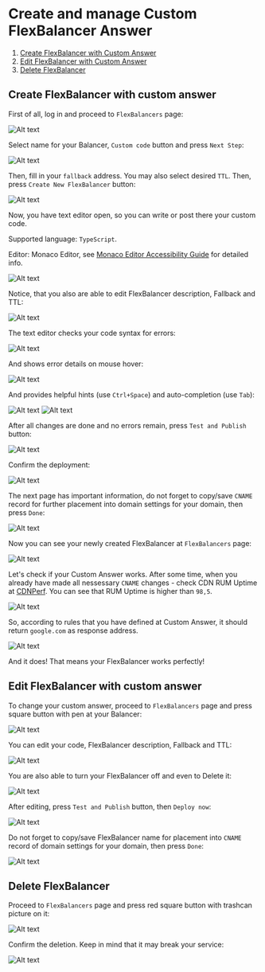# Create and manage Custom FlexBalancer Answer
1. [Create FlexBalancer with Custom Answer](#create-flexbalancer-with-custom-answer)
2. [Edit FlexBalancer with Custom Answer](#edit-flexbalancer-with-custom-answer)
3. [Delete FlexBalancer](#delete-flexbalancer)

## Create FlexBalancer with custom answer

First of all, log in and proceed to `FlexBalancers` page:

![Alt text](img/create_page_1.png?raw=true "Create Step 1")

Select name for your Balancer, `Custom code` button and press `Next Step`:

![Alt text](img/create_page_2.png?raw=true "Create Step 2")

Then, fill in your `fallback` address. You may also select desired `TTL`. Then, press `Create New FlexBalancer` button: 

![Alt text](img/create_page_3.png?raw=true "Create Step 3")

Now, you have text editor open, so you can write or post there your custom code.

Supported language: `TypeScript`.

Editor: Monaco Editor, see [Monaco Editor Accessibility Guide](https://github.com/microsoft/monaco-editor/wiki/Monaco-Editor-Accessibility-Guide) for detailed info. 

![Alt text](img/create_page_4.png?raw=true "Create Step 4")

Notice, that you also are able to edit FlexBalancer description, Fallback and TTL:

![Alt text](img/create_page_5.png?raw=true "Create Step 5")

The text editor checks your code syntax for errors:

![Alt text](img/create_page_5_1.png?raw=true "Code validation 1")

And shows error details on mouse hover:

![Alt text](img/create_page_5_1_1.png?raw=true "Code validation 2")

And provides helpful hints (use `Ctrl+Space`) and auto-completion (use `Tab`):

![Alt text](img/create_page_5_2.png?raw=true "Hint 1")
![Alt text](img/create_page_5_3.png?raw=true "Hint 2")

After all changes are done and no errors remain, press `Test and Publish` button: 

![Alt text](img/create_page_6.png?raw=true "Create Step 6")

Confirm the deployment:

![Alt text](img/create_page_7.png?raw=true "Create Step 7")

The next page has important information, do not forget to copy/save `CNAME` record for further placement into domain settings for your domain, then press `Done`: 

![Alt text](img/create_page_8.png?raw=true "Create Step 8")

Now you can see your newly created FlexBalancer at `FlexBalancers` page:

![Alt text](img/create_page_9.png?raw=true "Create Step 9")

Let's check if your Custom Answer works. After some time, when you already have made all nessessary `CNAME` changes - check CDN RUM Uptime at [CDNPerf](https://www.cdnperf.com/).
 You can see that RUM Uptime is higher than `98,5`.
 
![Alt text](img/cdn_statistics.png?raw=true "CDN Statistics 1")

So, according to rules that you have defined at Custom Answer, it should return `google.com` as response address. 

![Alt text](img/dig_results.png?raw=true "Dig results 1")

And it does! That means your FlexBalancer works perfectly!

## Edit FlexBalancer with custom answer

To change your custom answer, proceed to `FlexBalancers` page and press square button with pen at your Balancer:

![Alt text](img/edit_flex_1.png?raw=true "Edit Step 1")

You can edit your code, FlexBalancer description, Fallback and TTL:

![Alt text](img/edit_flex_2.png?raw=true "Edit Step 2")

You are also able to turn your FlexBalancer off and even to Delete it:

![Alt text](img/edit_flex_3.png?raw=true "Edit Step 3")

After editing, press `Test and Publish` button, then `Deploy now`:

![Alt text](img/edit_flex_4.png?raw=true "Edit Step 4")

Do not forget to copy/save FlexBalancer name for placement into `CNAME` record of domain settings for your domain, then press `Done`:

![Alt text](img/edit_flex_5.png?raw=true "Edit Step 5")
 
## Delete FlexBalancer

Proceed to `FlexBalancers` page and press red square button with trashcan picture on it:

![Alt text](img/delete_flex_1.png?raw=true "Delete Step 1")

Confirm the deletion. Keep in mind that it may break your service:

![Alt text](img/delete_flex_2.png?raw=true "Delete Step 2")
